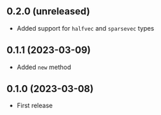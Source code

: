 ## 0.2.0 (unreleased)

- Added support for `halfvec` and `sparsevec` types

## 0.1.1 (2023-03-09)

- Added `new` method

## 0.1.0 (2023-03-08)

- First release
